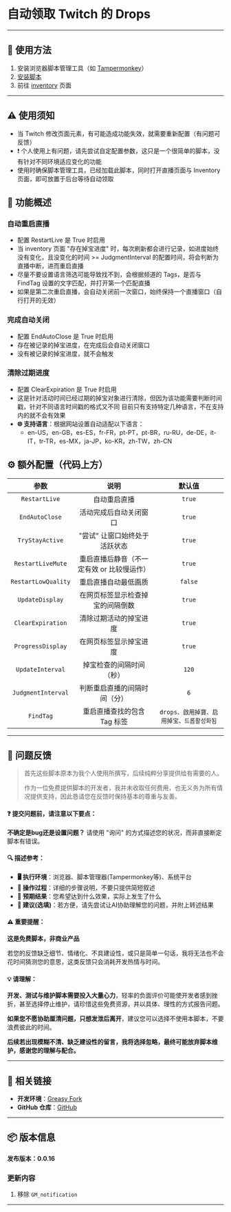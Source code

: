 # **自动领取 Twitch 的 Drops**

---

## **👻 使用方法**

1. 安装浏览器脚本管理工具（如 [Tampermonkey](https://chrome.google.com/webstore/detail/tampermonkey/dhdgffkkebhmkfjojejmpbldmpobfkfo)）
2. [安装脚本](https://update.greasyfork.org/scripts/474799/Twitch%20%E8%87%AA%E5%8B%95%E9%A0%98%E5%8F%96%E6%8E%89%E5%AF%B6%20%20Auto%20Receive%20Drops.user.js)
3. 前往 [inventory](https://www.twitch.tv/drops/inventory) 页面

---

## **⚠️ 使用须知**
- 当 Twitch 修改页面元素，有可能造成功能失效，就需要重新配置（有问题可反馈）
- ❗️ 个人使用上有问题，请先尝试自定配置参数，这只是一个很简单的脚本，没有针对不同环境适应变化的功能
- 使用时确保脚本管理工具，已经加载此脚本，同时打开直播页面与 Inventory 页面，即可放置于后台等待自动领取


## **📜 功能概述**

### **自动重启直播**
- 配置 RestartLive 是 True 时启用
- 当 inventory 页面 "存在掉宝进度" 时，每次刷新都会进行记录，如进度始终没有变化，且没变化的时间 >= JudgmentInterval 的配置时间，将会判断为直播中断，进而重启直播
- 尽量不要设置语言筛选可能导致找不到，会根据频道的 Tags，是否与 FindTag 设置的文字匹配，并打开第一个匹配直播
- 如果是第二次重启直播，会自动关闭前一次窗口，始终保持一个直播窗口（自行打开的无效）

### **完成自动关闭**
- 配置 EndAutoClose 是 True 时启用
- 存在被记录的掉宝进度，在完成后会自动关闭窗口
- 没有被记录的掉宝进度，就不会触发

### **清除过期进度**
- 配置 ClearExpiration 是 True 时启用
- 这是针对活动时间已经过期的掉宝对象进行清除，但因为该功能需要判断时间戳，针对不同语言时间戳的格式又不同
目前只有支持特定几种语言，不在支持内的就不会有效果
- **🌐 支持语言**：根据网站设置自动适配以下语言：
  - en-US，en-GB，es-ES，fr-FR，pt-PT，pt-BR，ru-RU，de-DE，it-IT，tr-TR，es-MX，ja-JP，ko-KR，zh-TW，zh-CN


## **⚙️ 额外配置（代码上方）**

|      **参数**       |                  **说明**                  |                **默认值**                 |
| :-----------------: | :----------------------------------------: | :---------------------------------------: |
|    `RestartLive`    |                自动重启直播                |                  `true`                   |
|   `EndAutoClose`    |           活动完成后自动关闭窗口           |                  `true`                   |
|   `TryStayActive`   |       "尝试" 让窗口始终处于活跃状态        |                  `true`                   |
|  `RestartLiveMute`  | 重启直播后静音（不一定有效 or 比较慢运作） |                  `true`                   |
| `RestartLowQuality` |            重启直播自动最低画质            |                  `false`                  |
|   `UpdateDisplay`   |      在网页标签显示检查掉宝的间隔倒数      |                  `true`                   |
|  `ClearExpiration`  |           清除过期活动的掉宝进度           |                  `true`                   |
|  `ProgressDisplay`  |           在网页标签显示掉宝进度           |                  `true`                   |
|  `UpdateInterval`   |          掉宝检查的间隔时间（秒）          |                   `120`                   |
| `JudgmentInterval`  |        判断重启直播的间隔时间（分）        |                    `6`                    |
|      `FindTag`      |        重启直播查找的包含 Tag 标签         | `drops、啟用掉寶、启用掉宝、드롭활성화됨` |

---

## 📣 问题反馈

> 首先这些脚本原本为我个人使用所撰写，后续纯粹分享提供给有需要的人。
>
> 作为一位免费提供脚本的开发者，我并未收取任何费用，也无义务为所有情况提供支持，因此恳请您在反馈时保持基本的尊重与友善。

#### ❓ 提交问题前，请注意以下要点：

**不确定是bug还是设置问题？** 请使用 "询问" 的方式描述您的状况，而非直接断定脚本有错误。

#### 🔍 描述参考：

- **🖥️ 执行环境**：浏览器、脚本管理器(Tampermonkey等)、系统平台
- **🧭 操作过程**：详细的步骤说明，不要只提供简短叙述
- **🎯 预期结果**：您希望达到什么效果，实际上发生了什么
- **🤖 建议(选填)**：若方便，请先尝试让AI协助理解您的问题，并附上转述结果

#### ⚠️ 重要提醒：

**这是免费脚本，非商业产品**

若您的反馈缺乏细节、情绪化、不具建设性，或只是简单一句话，我将无法也不会花时间猜测您的意思，这类反馈只会消耗开发热情与时间。

#### 💡 请理解：

**开发、测试与维护脚本需要投入大量心力**，轻率的负面评价可能使开发者感到挫折，甚至选择停止维护，请珍惜这些免费资源，并以具体、理性的方式报告问题。

**如果您不愿协助厘清问题，只想发泄后离开**，建议您可以选择不使用本脚本，不要浪费彼此的时间。

**后续若出现模糊不清、缺乏建设性的留言，我将选择忽略，最终可能放弃脚本维护，感谢您的理解与配合。**

---

## **🔗 相关链接**

- **开发环境**：[Greasy Fork](https://greasyfork.org/zh-TW/users/989635-canaan-hs)  
- **GitHub 仓库**：[GitHub](https://github.com/Canaan-HS/MonkeyScript/tree/main/TwitchReceiveDrops)

---

## **📦 版本信息**

**发布版本：0.0.16** 

### **更新内容**
1. 移除 `GM_notification`

---